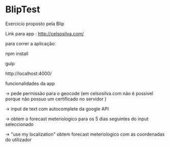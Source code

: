 # BlipTest

Exercicio proposto pela Blip

Link para app : http://celsosilva.com/

para correr a aplicação:

npm install 

gulp 

http://localhost:4000/

funcionalidades da app

-> pede permissão para o geocode (em celsosilva.com não é possivel porque não possuo um certificado no servidor )

-> input de text com autocomplete da google API

-> obtem o forecast meteriologico para os 5 dias seguintes do input seleccionado

-> "use my localization" obtem forecast meteriologico com as coordenadas do utilizador










